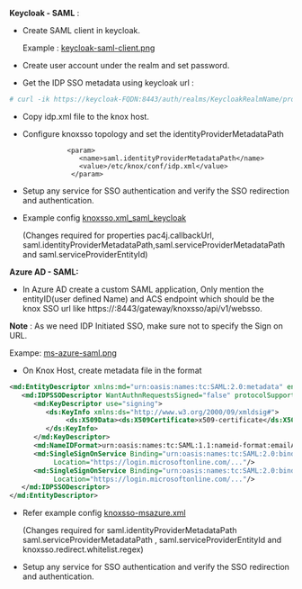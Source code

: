 **Keycloak - SAML**  : 

- Create SAML client in keycloak.

  Example :  [keycloak-saml-client.png](https://github.com/Raghav-Guru/knoxsso-setup-for-various-IDP-/blob/master/keycloak-saml-client.png)

- Create user account under the realm and set password. 

- Get the IDP SSO metadata using keycloak url : 

```bash
# curl -ik https://keycloak-FQDN:8443/auth/realms/KeycloakRealmName/protocol/saml/descriptor -o idp.xml
```

- Copy idp.xml file to the knox host. 

- Configure knoxsso topology and set the identityProviderMetadataPath

                 <param>
                    <name>saml.identityProviderMetadataPath</name>
                    <value>/etc/knox/conf/idp.xml</value>
                  </param>

- Setup any service for SSO authentication and verify the SSO redirection and authentication.

- Example config [knoxsso.xml_saml_keycloak](https://github.com/Raghav-Guru/knoxsso-setup-for-various-IDP-/blob/master/knoxsso.xml_saml_keycloak)

  (Changes required for properties pac4j.callbackUrl, saml.identityProviderMetadataPath,saml.serviceProviderMetadataPath and saml.serviceProviderEntityId)

**Azure AD - SAML:** 

- In Azure AD create a custom SAML application, Only mention the entityID(user defined Name) and ACS endpoint which should be the knox SSO url like https://<knoxHost>:8443/gateway/knoxsso/api/v1/websso.

**Note** :  As we need IDP Initiated SSO, make sure not to specify the Sign on URL. 

Exampe: [ms-azure-saml.png](https://github.com/Raghav-Guru/knoxsso-setup-for-various-IDP-/blob/master/ms-azure-saml.png)

- On Knox Host, create metadata file in the format 

```xml
<md:EntityDescriptor xmlns:md="urn:oasis:names:tc:SAML:2.0:metadata" entityID="http://www.IdP.com/entity_ID">
   <md:IDPSSODescriptor WantAuthnRequestsSigned="false" protocolSupportEnumeration="urn:oasis:names:tc:SAML:2.0:protocol">
      <md:KeyDescriptor use="signing">
         <ds:KeyInfo xmlns:ds="http://www.w3.org/2000/09/xmldsig#">
              <ds:X509Data><ds:X509Certificate>x509-certificate</ds:X509Certificate></ds:X509Data>
         </ds:KeyInfo>
      </md:KeyDescriptor>
      <md:NameIDFormat>urn:oasis:names:tc:SAML:1.1:nameid-format:emailAddress</md:NameIDFormat>
      <md:SingleSignOnService Binding="urn:oasis:names:tc:SAML:2.0:bindings:HTTP-POST"
           Location="https://login.microsoftonline.com/..."/>
      <md:SingleSignOnService Binding="urn:oasis:names:tc:SAML:2.0:bindings:HTTP-Redirect"
           Location="https://login.microsoftonline.com/..."/>
   </md:IDPSSODescriptor>
</md:EntityDescriptor>
```

- Refer example config [knoxsso-msazure.xml](https://github.com/Raghav-Guru/knoxsso-setup-for-various-IDP-/blob/master/knoxsso-msazure.xml)

  (Changes required for saml.identityProviderMetadataPath saml.serviceProviderMetadataPath , saml.serviceProviderEntityId and knoxsso.redirect.whitelist.regex)

- Setup any service for SSO authentication and verify the SSO redirection and authentication.

  

